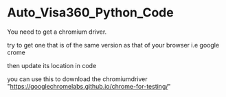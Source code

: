 # Auto_Visa360_Python_Code

You need to get a chromium driver.

try to get one that is of the same version as that of your browser i.e google crome

then update its location in code

you can use this to download the chromiumdriver "https://googlechromelabs.github.io/chrome-for-testing/"
